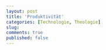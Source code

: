 ```yaml
---
layout: post
title: 'Produktivität'
categories: [Technologie, Theologie]
slug: 
comments: true
published: false
---
```


<!--more-->